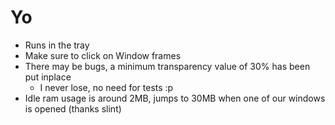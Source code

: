 # Yo

- Runs in the tray
- Make sure to click on Window frames
- There may be bugs, a minimum transparency value of 30% has been put inplace
  - I never lose, no need for tests :p
- Idle ram usage is around 2MB, jumps to 30MB when one of our windows is opened (thanks slint)
